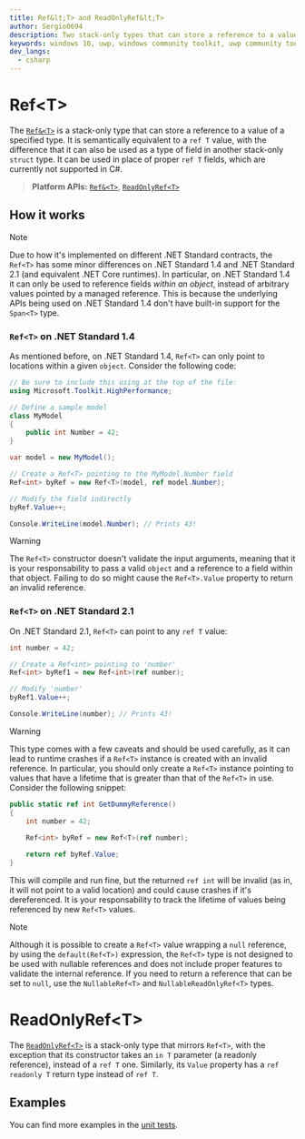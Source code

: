 ```yaml
---
title: Ref&lt;T> and ReadOnlyRef&lt;T>
author: Sergio0694
description: Two stack-only types that can store a reference to a value of a specified type
keywords: windows 10, uwp, windows community toolkit, uwp community toolkit, uwp toolkit, parallel, high performance, net core, net standard
dev_langs:
  - csharp
---
```


# Ref&lt;T>

The [`Ref&<T>`](https://docs.microsoft.com/dotnet/api/microsoft.toolkit.highperformance.ref-1) is a stack-only type that can store a reference to a value of a specified type. It is semantically equivalent to a `ref T` value, with the difference that it can also be used as a type of field in another stack-only `struct` type. It can be used in place of proper `ref T` fields, which are currently not supported in C#.

> **Platform APIs:** [`Ref&<T>`](https://docs.microsoft.com/dotnet/api/microsoft.toolkit.highperformance.ref-1), [`ReadOnlyRef<T>`](https://docs.microsoft.com/dotnet/api/microsoft.toolkit.highperformance.readonlyref-1)

## How it works

> [!NOTE]
> Due to how it's implemented on different .NET Standard contracts, the `Ref<T>` has some minor differences on .NET Standard 1.4 and .NET Standard 2.1 (and equivalent .NET Core runtimes). In particular, on .NET Standard 1.4 it can only be used to reference fields _within an object_, instead of arbitrary values pointed by a managed reference. This is because the underlying APIs being used on .NET Standard 1.4 don't have built-in support for the `Span<T>` type.

### `Ref<T>` on .NET Standard 1.4

As mentioned before, on .NET Standard 1.4, `Ref<T>` can only point to locations within a given `object`. Consider the following code:

```csharp
// Be sure to include this using at the top of the file:
using Microsoft.Toolkit.HighPerformance;

// Define a sample model
class MyModel
{
    public int Number = 42;
}

var model = new MyModel();

// Create a Ref<T> pointing to the MyModel.Number field
Ref<int> byRef = new Ref<T>(model, ref model.Number);

// Modify the field indirectly
byRef.Value++;

Console.WriteLine(model.Number); // Prints 43!
```

> [!WARNING]
> The `Ref<T>` constructor doesn't validate the input arguments, meaning that it is your responsability to pass a valid `object` and a reference to a field within that object. Failing to do so might cause the `Ref<T>.Value` property to return an invalid reference.

### `Ref<T>` on .NET Standard 2.1

On .NET Standard 2.1, `Ref<T>` can point to any `ref T` value:

```csharp
int number = 42;

// Create a Ref<int> pointing to 'number'
Ref<int> byRef1 = new Ref<int>(ref number);

// Modify 'number'
byRef1.Value++;

Console.WriteLine(number); // Prints 43!
```

> [!WARNING]
> This type comes with a few caveats and should be used carefully, as it can lead to runtime crashes if a `Ref<T>` instance is created with an invalid reference. In particular, you should only create a `Ref<T>` instance pointing to values that have a lifetime that is greater than that of the `Ref<T>` in use. Consider the following snippet:

```csharp
public static ref int GetDummyReference()
{
    int number = 42;

    Ref<int> byRef = new Ref<T>(ref number);
        
    return ref byRef.Value;        
}
```

This will compile and run fine, but the returned `ref int` will be invalid (as in, it will not point to a valid location) and could cause crashes if it's dereferenced. It is your responsability to track the lifetime of values being referenced by new `Ref<T>` values.

> [!NOTE]
> Although it is possible to create a `Ref<T>` value wrapping a `null` reference, by using the `default(Ref<T>)` expression, the `Ref<T>` type is not designed to be used with nullable references and does not include proper features to validate the internal reference. If you need to return a reference that can be set to `null`, use the `NullableRef<T>` and `NullableReadOnlyRef<T>` types.

# ReadOnlyRef&lt;T>

The [`ReadOnlyRef<T>`](https://docs.microsoft.com/dotnet/api/microsoft.toolkit.highperformance.readonlyref-1) is a stack-only type that mirrors `Ref<T>`, with the exception that its constructor takes an `in T` parameter (a readonly reference), instead of a `ref T` one. Similarly, its `Value` property has a `ref readonly T` return type instead of `ref T`.

## Examples

You can find more examples in the [unit tests](https://github.com/Microsoft/WindowsCommunityToolkit//blob/master/UnitTests/UnitTests.HighPerformance.Shared).
